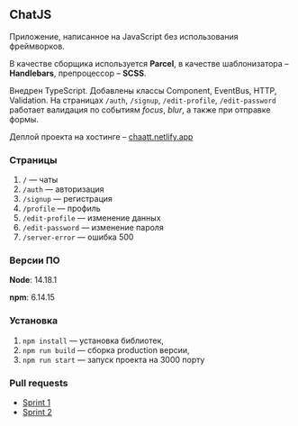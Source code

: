 ## ChatJS

Приложение, написанное на JavaScript без использования фреймворков.

В качестве сборщика используется **Parcel**, в качестве шаблонизатора – **Handlebars**, препроцессор – **SCSS**.

Внедрен TypeScript. Добавлены классы Component, EventBus, HTTP, Validation. На страницах `/auth`, `/signup`, `/edit-profile`, `/edit-password` работает валидация по событиям _focus_, _blur_, а также при отправке формы.

Деплой проекта на хостинге – [chaatt.netlify.app](https://chaatt.netlify.app/)

### Страницы

1. `/` — чаты
1. `/auth` — авторизация
1. `/signup` — регистрация
1. `/profile` — профиль
1. `/edit-profile` — изменение данных
1. `/edit-password` — изменение пароля
1. `/server-error` — ошибка 500

### Версии ПО

**Node**: 14.18.1

**npm**: 6.14.15

### Установка

1. `npm install` — установка библиотек,
1. `npm run build` — сборка production версии,
1. `npm run start` — запуск проекта на 3000 порту

### Pull requests

- [Sprint 1](https://github.com/rorux/middle.messenger.praktikum.yandex/pull/1)
- [Sprint 2](https://github.com/rorux/middle.messenger.praktikum.yandex/pull/2)
